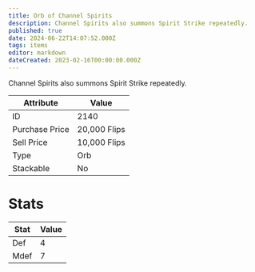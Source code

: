 ```yaml
---
title: Orb of Channel Spirits
description: Channel Spirits also summons Spirit Strike repeatedly.
published: true
date: 2024-06-22T14:07:52.000Z
tags: items
editor: markdown
dateCreated: 2023-02-16T00:00:00.000Z
---
```


Channel Spirits also summons Spirit Strike repeatedly.

|Attribute|Value|
|-|-|
|ID|2140|
|Purchase Price|20,000 Flips|
|Sell Price|10,000 Flips|
|Type|Orb|
|Stackable|No|

# Stats
|Stat|Value|
|-|-|
|Def|4|
|Mdef|7|
